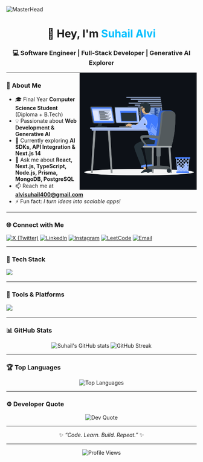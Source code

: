 ![MasterHead](https://user-images.githubusercontent.com/90236635/232446433-d5540fa2-fe28-4bb8-b929-cdb51fe61336.gif)

<h1 align="center">👋 Hey, I'm <span style="color:#00BFFF;">Suhail Alvi</span></h1>
<h3 align="center">💻 Software Engineer | Full-Stack Developer | Generative AI Explorer</h3>

<img align="right" alt="Coding" width="310" src="https://raw.githubusercontent.com/GreaZeY/GreaZeY/main/animation_500_kxa883sd.gif" />

---

### 🚀 **About Me**
- 🎓 Final Year **Computer Science Student** (Diploma + B.Tech)
- 💡 Passionate about **Web Development & Generative AI**
- 🌱 Currently exploring **AI SDKs, API Integration & Next.js 14**
- 💬 Ask me about **React, Next.js, TypeScript, Node.js, Prisma, MongoDB, PostgreSQL**
- 📫 Reach me at **alvisuhail400@gmail.com**
- ⚡ Fun fact: *I turn ideas into scalable apps!*

---

### 🌐 **Connect with Me**
<p align="left">
<a href="https://x.com/SuhailxEngineer" target="_blank"><img src="https://skillicons.dev/icons?i=twitter" alt="X (Twitter)" width="40" height="40"/></a>
<a href="https://linkedin.com/in/suhailalvi" target="_blank"><img src="https://skillicons.dev/icons?i=linkedin" alt="LinkedIn" width="40" height="40"/></a>
<a href="https://instagram.com/suhailalvi04" target="_blank"><img src="https://skillicons.dev/icons?i=instagram" alt="Instagram" width="40" height="40"/></a>
<a href="https://www.leetcode.com/suhail_alvi" target="_blank"><img src="https://cdn.jsdelivr.net/gh/devicons/devicon/icons/leetcode/leetcode-original.svg" alt="LeetCode" width="40" height="40"/></a>
<a href="mailto:alvisuhail400@gmail.com" target="_blank"><img src="https://skillicons.dev/icons?i=gmail" alt="Email" width="40" height="40"/></a>
</p>

---

### 🧠 **Tech Stack**
<p align="left">
  <img src="https://skillicons.dev/icons?i=html,css,js,ts,react,next,tailwind,nodejs,express,mongodb,postgres,prisma,redis,docker,kubernetes,git,postman" />
</p>

---

### 🧩 **Tools & Platforms**
<p align="left">
  <img src="https://skillicons.dev/icons?i=vscode,figma,github,vercel,linux,bash" />
</p>

---

### 📊 **GitHub Stats**
<p align="center">
  <img src="https://github-readme-stats.vercel.app/api?username=suhailalvi&show_icons=true&theme=radical" alt="Suhail's GitHub stats" width="48%" />
  <img src="https://github-readme-streak-stats.herokuapp.com/?user=suhailalvi&theme=radical" alt="GitHub Streak" width="48%" />
</p>

---

### 🏆 **Top Languages**
<p align="center">
  <img src="https://github-readme-stats.vercel.app/api/top-langs/?username=suhailalvi&layout=compact&theme=radical" alt="Top Languages" />
</p>

---

### ⚙️ **Developer Quote**
<p align="center">
  <img src="https://quotes-github-readme.vercel.app/api?type=horizontal&theme=radical" alt="Dev Quote" />
</p>

---

<p align="center">✨ <i>“Code. Learn. Build. Repeat.”</i> ✨</p>

---

<p align="center">
  <img src="https://komarev.com/ghpvc/?username=suhailalvi&label=Profile%20views&color=blueviolet&style=flat-square" alt="Profile Views" />
</p>
